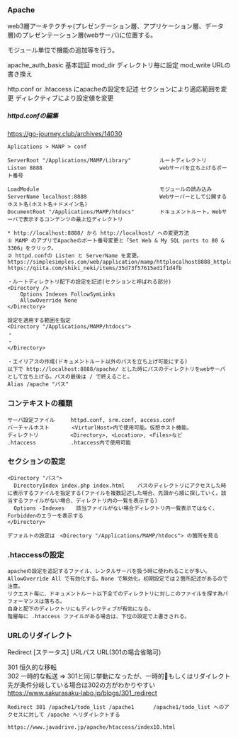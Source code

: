 ### Apache

web3層アーキテクチャ(プレゼンテーション層、アプリケーション層、データ層)のプレゼンテーション層(webサーバ)に位置する。

モジュール単位で機能の追加等を行う。

apache_auth_basic  基本認証
mod_dir            ディレクトリ毎に設定
mod_write          URLの書き換え

http.conf or .htaccess にapacheの設定を記述
セクションにより適応範囲を変更
ディレクティブにより設定値を変更

##### httpd.confの編集

https://go-journey.club/archives/14030

```
Aplications > MANP > conf

ServerRoot "/Applications/MAMP/Library"         ルートディレクトリ
Listen 8888                                     webサーバを立ち上げるポート番号

LoadModule                                      モジュールの読み込み
ServerName localhost:8888                       Webサーバーとして公開するホスト名(ホスト名＋ドメイン名)
DocumentRoot "/Applications/MAMP/htdocs"        ドキュメントルート。Webサーバで表示するコンテンツの最上位ディレクトリ

* http://localhost:8888/ から http://localhost/ への変更方法
① MAMP のアプリでApacheのポート番号変更と「Set Web & My SQL ports to 80 & 3306」をクリック。
② httpd.confの Listen と ServerName を変更。
https://simplesimples.com/web/application/mamp/httplocalhost8888_httplocalhost/
https://qiita.com/shiki_neki/items/35d73f57615ed1f1d4fb

・ルートディレクトリ配下の設定を記述(セクションと呼ばれる部分)
<Directory />
    Options Indexes FollowSymLinks
    AllowOverride None
</Directory>

設定を適用する範囲を指定
<Directory "/Applications/MAMP/htdocs">
・
・
</Directory>

・エイリアスの作成(ドキュメントルート以外のパスを立ち上げ可能にする)
以下で http://localhost:8888/apache/ とした時にパスのディレクトリをwebサーバとして立ち上げる。パスの最後は / で終えること。
Alias /apache "パス"
```

### コンテキストの種類

```
サーバ設定ファイル     httpd.conf, srm.conf, access.conf
バーチャルホスト       <VirturlHost>内で使用可能。仮想ホスト機能。
ディレクトリ          <Directory>, <Location>, <Files>など
.htaccess           .htaccess内で使用可能
```

### セクションの設定

```
<Directory "パス">
  DirectoryIndex index.php index.html    パスのディレクトリにアクセスした時に表示するファイルを指定する(ファイルを複数記述した場合、先頭から順に探していく。該当するファイルがない場合、ディレクトリ内の一覧を表示する)
  Options -Indexes  　該当ファイルがない場合ディレクトリ内一覧表示ではなく、Forbiddenのエラーを表示する
</Directory>

デフォルトの設定は　<Directory "/Applications/MAMP/htdocs"> の箇所を見る
```

### .htaccessの設定

```
apacheの設定を追記するファイル、レンタルサーバを扱う時に使われることが多い。
AllowOverride All で有効化する。None で無効化。初期設定では２箇所記述があるので注意。
リクエスト毎に、ドキュメントルート以下全てのディレクトリに対しこのファイルを探す為パフォーマンスは落ちる。
自身と配下のディレクトリにもディレクティブが有効になる。
階層毎に .htaccess ファイルがある場合は、下位の設定で上書きされる。
```

### URLのリダイレクト

Redirect [ステータス] URLパス URL(301の場合省略可)  

301 恒久的な移転  
302 一時的な転送 => 301と同じ挙動になったが、一時的もしくはリダイレクト先が条件分岐している場合は302の方がわかりやすい  
https://www.sakurasaku-labo.jp/blogs/301_redirect

```
Redirect 301 /apache1/todo_list /apache1      /apache1/todo_list へのアクセスに対して /apache へリダイレクトする

https://www.javadrive.jp/apache/htaccess/index10.html
```